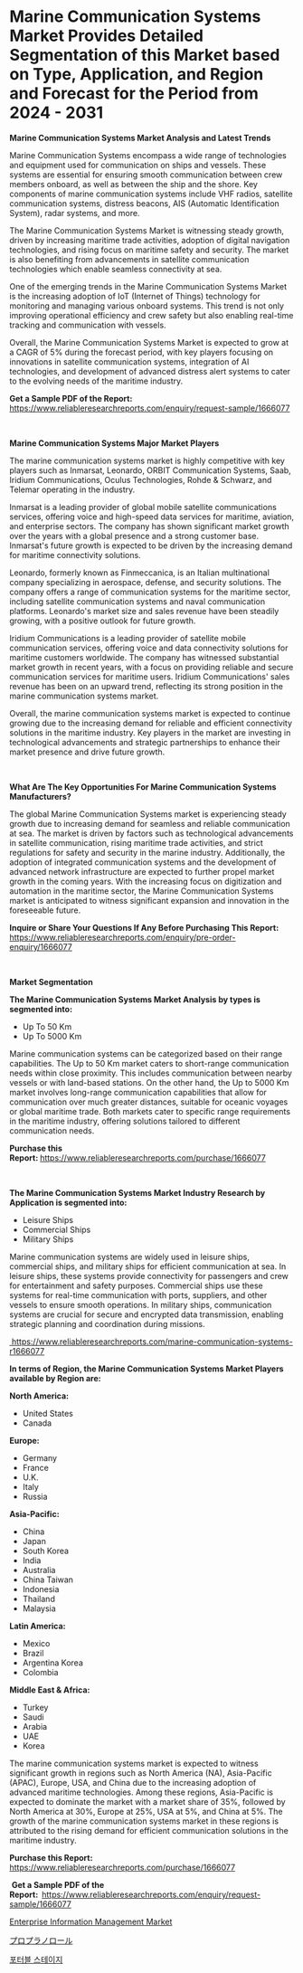 <p><h1>Marine Communication Systems Market Provides Detailed Segmentation of this Market based on Type, Application, and Region and Forecast for the Period from 2024 - 2031</h1></p><p><strong>Marine Communication Systems Market Analysis and Latest Trends</strong></p>
<p><p>Marine Communication Systems encompass a wide range of technologies and equipment used for communication on ships and vessels. These systems are essential for ensuring smooth communication between crew members onboard, as well as between the ship and the shore. Key components of marine communication systems include VHF radios, satellite communication systems, distress beacons, AIS (Automatic Identification System), radar systems, and more.</p><p>The Marine Communication Systems Market is witnessing steady growth, driven by increasing maritime trade activities, adoption of digital navigation technologies, and rising focus on maritime safety and security. The market is also benefiting from advancements in satellite communication technologies which enable seamless connectivity at sea.</p><p>One of the emerging trends in the Marine Communication Systems Market is the increasing adoption of IoT (Internet of Things) technology for monitoring and managing various onboard systems. This trend is not only improving operational efficiency and crew safety but also enabling real-time tracking and communication with vessels.</p><p>Overall, the Marine Communication Systems Market is expected to grow at a CAGR of 5% during the forecast period, with key players focusing on innovations in satellite communication systems, integration of AI technologies, and development of advanced distress alert systems to cater to the evolving needs of the maritime industry.</p></p>
<p><strong>Get a Sample PDF of the Report:&nbsp;</strong> <a href="https://www.reliableresearchreports.com/enquiry/request-sample/1666077">https://www.reliableresearchreports.com/enquiry/request-sample/1666077</a></p>
<p>&nbsp;</p>
<p><strong>Marine Communication Systems Major Market Players</strong></p>
<p><p>The marine communication systems market is highly competitive with key players such as Inmarsat, Leonardo, ORBIT Communication Systems, Saab, Iridium Communications, Oculus Technologies, Rohde & Schwarz, and Telemar operating in the industry.</p><p>Inmarsat is a leading provider of global mobile satellite communications services, offering voice and high-speed data services for maritime, aviation, and enterprise sectors. The company has shown significant market growth over the years with a global presence and a strong customer base. Inmarsat's future growth is expected to be driven by the increasing demand for maritime connectivity solutions.</p><p>Leonardo, formerly known as Finmeccanica, is an Italian multinational company specializing in aerospace, defense, and security solutions. The company offers a range of communication systems for the maritime sector, including satellite communication systems and naval communication platforms. Leonardo's market size and sales revenue have been steadily growing, with a positive outlook for future growth.</p><p>Iridium Communications is a leading provider of satellite mobile communication services, offering voice and data connectivity solutions for maritime customers worldwide. The company has witnessed substantial market growth in recent years, with a focus on providing reliable and secure communication services for maritime users. Iridium Communications' sales revenue has been on an upward trend, reflecting its strong position in the marine communication systems market.</p><p>Overall, the marine communication systems market is expected to continue growing due to the increasing demand for reliable and efficient connectivity solutions in the maritime industry. Key players in the market are investing in technological advancements and strategic partnerships to enhance their market presence and drive future growth.</p></p>
<p>&nbsp;</p>
<p><strong>What Are The Key Opportunities For Marine Communication Systems Manufacturers?</strong></p>
<p><p>The global Marine Communication Systems market is experiencing steady growth due to increasing demand for seamless and reliable communication at sea. The market is driven by factors such as technological advancements in satellite communication, rising maritime trade activities, and strict regulations for safety and security in the marine industry. Additionally, the adoption of integrated communication systems and the development of advanced network infrastructure are expected to further propel market growth in the coming years. With the increasing focus on digitization and automation in the maritime sector, the Marine Communication Systems market is anticipated to witness significant expansion and innovation in the foreseeable future.</p></p>
<p><strong>Inquire or Share Your Questions If Any Before Purchasing This Report:</strong> <a href="https://www.reliableresearchreports.com/enquiry/pre-order-enquiry/1666077">https://www.reliableresearchreports.com/enquiry/pre-order-enquiry/1666077</a></p>
<p>&nbsp;</p>
<p><strong>Market Segmentation</strong></p>
<p><strong>The Marine Communication Systems Market Analysis by types is segmented into:</strong></p>
<p><ul><li>Up To 50 Km</li><li>Up To 5000 Km</li></ul></p>
<p><p>Marine communication systems can be categorized based on their range capabilities. The Up to 50 Km market caters to short-range communication needs within close proximity. This includes communication between nearby vessels or with land-based stations. On the other hand, the Up to 5000 Km market involves long-range communication capabilities that allow for communication over much greater distances, suitable for oceanic voyages or global maritime trade. Both markets cater to specific range requirements in the maritime industry, offering solutions tailored to different communication needs.</p></p>
<p><strong>Purchase this Report:&nbsp;</strong><a href="https://www.reliableresearchreports.com/purchase/1666077">https://www.reliableresearchreports.com/purchase/1666077</a></p>
<p>&nbsp;</p>
<p><strong>The Marine Communication Systems Market Industry Research by Application is segmented into:</strong></p>
<p><ul><li>Leisure Ships</li><li>Commercial Ships</li><li>Military Ships</li></ul></p>
<p><p>Marine communication systems are widely used in leisure ships, commercial ships, and military ships for efficient communication at sea. In leisure ships, these systems provide connectivity for passengers and crew for entertainment and safety purposes. Commercial ships use these systems for real-time communication with ports, suppliers, and other vessels to ensure smooth operations. In military ships, communication systems are crucial for secure and encrypted data transmission, enabling strategic planning and coordination during missions.</p></p>
<p><a href="https://www.reliableresearchreports.com/marine-communication-systems-r1666077">&nbsp;https://www.reliableresearchreports.com/marine-communication-systems-r1666077</a></p>
<p><strong>In terms of Region, the Marine Communication Systems Market Players available by Region are:</strong></p>
<p>
    <p> <strong> North America: </strong>
        <ul>
            <li>United States</li>
            <li>Canada</li>
        </ul>
        </p> 
    <p> <strong> Europe: </strong>
        <ul>
            <li>Germany</li>
            <li>France</li>
            <li>U.K.</li>
            <li>Italy</li>
            <li>Russia</li>
        </ul>
        </p> 
    <p> <strong> Asia-Pacific: </strong>
        <ul>
            <li>China</li>
            <li>Japan</li>
            <li>South Korea</li>
            <li>India</li>
            <li>Australia</li>
            <li>China Taiwan</li>
            <li>Indonesia</li>
            <li>Thailand</li>
            <li>Malaysia</li>
        </ul>
        </p> 
    <p> <strong> Latin America: </strong>
        <ul>
            <li>Mexico</li>
            <li>Brazil</li>
            <li>Argentina Korea</li>
            <li>Colombia</li>
        </ul>
        </p> 
    <p> <strong> Middle East & Africa: </strong>
        <ul>
            <li>Turkey</li>
            <li>Saudi</li>
            <li>Arabia</li>
            <li>UAE</li>
            <li>Korea</li>
        </ul>
    </p>
    </p>
<p><p>The marine communication systems market is expected to witness significant growth in regions such as North America (NA), Asia-Pacific (APAC), Europe, USA, and China due to the increasing adoption of advanced maritime technologies. Among these regions, Asia-Pacific is expected to dominate the market with a market share of 35%, followed by North America at 30%, Europe at 25%, USA at 5%, and China at 5%. The growth of the marine communication systems market in these regions is attributed to the rising demand for efficient communication solutions in the maritime industry.</p></p>
<p><strong>Purchase this Report: </strong><a href="https://www.reliableresearchreports.com/purchase/1666077">https://www.reliableresearchreports.com/purchase/1666077</a></p>
<p>&nbsp;<strong>Get a Sample PDF of the Report:&nbsp;&nbsp;</strong><a href="https://www.reliableresearchreports.com/enquiry/request-sample/1666077">https://www.reliableresearchreports.com/enquiry/request-sample/1666077</a></p>
<p><strong></strong></p>
<p><p><a href="https://github.com/RoccoManning/Market-Research-Report-List-4/blob/main/enterprise-information-management-market.md">Enterprise Information Management Market</a></p><p><a href="https://github.com/oqxogxyvqe90775/Market-Research-Report-List-1/blob/main/770641820242.md">プロプラノロール</a></p><p><a href="https://github.com/lzrvbyqzftro57/Market-Research-Report-List-1/blob/main/574505118485.md">포터블 스테이지</a></p></p>